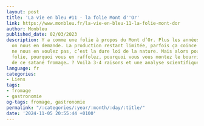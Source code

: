 ```yaml
---
layout: post
title: 'La vie en bleu #11 - la folie Mont d''Or'
link: https://www.monbleu.fr/la-vie-en-bleu-11-la-folie-mont-dor
author: Monbleu
published_date: 02/03/2023
description: Y a comme une folie à propos du Mont d’Or. Plus les années passent, plus
  on nous en demande. La production restant limitée, parfois ça coince au niveau appro,
  ne nous en voulez pas, c’est la dure loi de la nature. Mais alors pourquoi cette
  folie, pourquoi vous en raffolez, pourquoi vous vous montez le bourrichon au sujet
  de ce satané fromage… ? Voilà 3-4 raisons et une analyse scientifique poussée.
language: fr
categories:
- Liens
tags:
- fromage
- gastronomie
og-tags: fromage, gastronomie
permalink: "/:categories/:year/:month/:day/:title/"
date: '2024-11-05 20:55:44 +0100'
---
```

